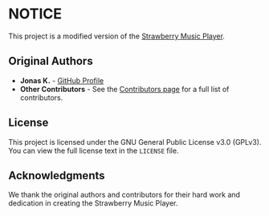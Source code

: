 # NOTICE

This project is a modified version of the [Strawberry Music Player](https://github.com/strawberrymusicplayer/strawberry).

## Original Authors
- **Jonas K.** - [GitHub Profile](https://github.com/jonask)
- **Other Contributors** - See the [Contributors page](https://github.com/strawberrymusicplayer/strawberry/graphs/contributors) for a full list of contributors.

## License
This project is licensed under the GNU General Public License v3.0 (GPLv3). You can view the full license text in the `LICENSE` file.

## Acknowledgments
We thank the original authors and contributors for their hard work and dedication in creating the Strawberry Music Player.
